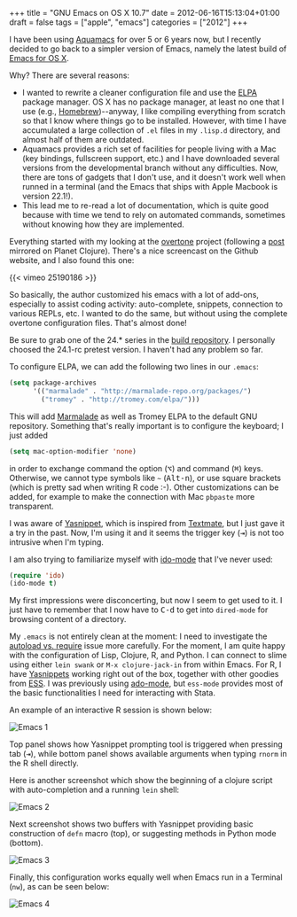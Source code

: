 +++
title = "GNU Emacs on OS X 10.7"
date = 2012-06-16T15:13:04+01:00
draft = false
tags = ["apple", "emacs"]
categories = ["2012"]
+++

I have been using [Aquamacs](http://aquamacs.org) for over 5 or 6 years now, but I recently decided to go back to a simpler version of Emacs, namely the latest build of [Emacs for OS X](http://emacsformacosx.com/).

Why? There are several reasons:

- I wanted to rewrite a cleaner configuration file and use the [ELPA](http://emacswiki.org/emacs/ELPA) package manager. OS X has no package manager, at least no one that I use (e.g., [Homebrew](http://mxcl.github.com/homebrew/))--anyway, I like compiling everything from scratch so that I know where things go to be installed. However, with time I have accumulated a large collection of `.el` files in my `.lisp.d` directory, and almost half of them are outdated.
- Aquamacs provides a rich set of facilities for people living with a Mac (key bindings, fullscreen support, etc.) and I have downloaded several versions from the developmental branch without any difficulties. Now, there are tons of gadgets that I don't use, and it doesn't work well when runned in a terminal (and the Emacs that ships with Apple Macbook is version 22.1!).
- This lead me to re-read a lot of documentation, which is quite good because with time we tend to rely on automated commands, sometimes without knowing how they are implemented.

Everything started with my looking at the [overtone](https://github.com/overtone/live-coding-emacs) project (following a [post](http://www.swaroopch.com/blog/learning-clojure) mirrored on Planet Clojure). There's a nice screencast on the Github website, and I also found this one: 

{{< vimeo 25190186 >}}

So basically, the author customized his emacs with a lot of add-ons, especially to assist coding activity: auto-complete, snippets, connection to various REPLs, etc. I wanted to do the same, but without using the complete overtone configuration files. That's almost done!

Be sure to grab one of the 24.* series in the [build repository](http://emacsformacosx.com/builds). I personally choosed the 24.1-rc pretest version. I haven't had any problem so far.

To configure ELPA, we can add the following two lines in our `.emacs`:

```lisp
(setq package-archives
      '(("marmalade" . "http://marmalade-repo.org/packages/")
        ("tromey" . "http://tromey.com/elpa/")))
```

This will add [Marmalade](http://marmalade-repo.org/) as well as Tromey ELPA to the default GNU repository. Something that's really important is to configure the keyboard; I just added

```lisp
(setq mac-option-modifier 'none)
```

in order to exchange command the option (<kbd>⌥</kbd>) and command (<kbd>⌘</kbd>) keys. Otherwise, we cannot type symbols like `~` (<kbd>Alt-n</kbd>), or use square brackets (which is pretty sad when writing R code :-). Other customizations can be added, for example to make the connection with Mac `pbpaste` more transparent.

I was aware of [Yasnippet](http://capitaomorte.github.com/yasnippet/), which is inspired from [Textmate](http://macromates.com/), but I just gave it a try in the past. Now, I'm using it and it seems the trigger key (<kbd>⇥</kbd>) is not too intrusive when I'm typing.

I am also trying to familiarize myself with [ido-mode](http://emacswiki.org/emacs/InteractivelyDoThings) that I've never used:

```lisp
(require 'ido) 
(ido-mode t)
```

My first impressions were disconcerting, but now I seem to get used to it. I just have to remember that I now have to <kbd>C-d</kbd> to get into `dired-mode` for browsing content of a directory.

My `.emacs` is not entirely clean at the moment: I need to investigate the [autoload vs. require](http://a-nickels-worth.blogspot.fr/2007/11/effective-emacs.html) issue more carefully. For the moment, I am quite happy with the configuration of Lisp, Clojure, R, and Python. I can connect to slime using either `lein swank` or `M-x clojure-jack-in` from within Emacs. For R, I have [Yasnippets](https://github.com/capitaomorte/yasnippet) working right out of the box, together with other goodies from [ESS](http://ess.r-project.org/). I was previously using [ado-mode](http://homepage.mac.com/brising/Stata/), but `ess-mode` provides most of the basic functionalities I need for interacting with Stata.

An example of an interactive R session is shown below:

![Emacs 1](/img/20120616124927.png)

Top panel shows how Yasnippet prompting tool is triggered when pressing tab (<kbd>⇥</kbd>), while bottom panel shows available arguments when typing `rnorm` in the R shell directly.

Here is another screenshot which show the beginning of a clojure script with auto-completion and a running `lein` shell:

![Emacs 2](/img/20120616165557.png)

Next screenshot shows two buffers with Yasnippet providing basic construction of `defn` macro (top), or suggesting methods in Python mode (bottom).

![Emacs 3](/img/20120616190311.png)

Finally, this configuration works equally well when Emacs run in a Terminal (`nw`), as can be seen below:

![Emacs 4](/img/20120616193729.png)
